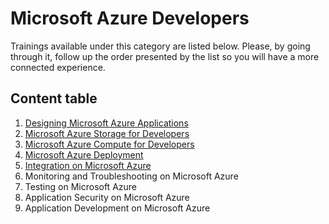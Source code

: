 # Microsoft Azure Developers

Trainings available under this category are listed below. Please, by going through it, follow up the order presented by the list so you will have a more connected experience.

## Content table

1. [Designing Microsoft Azure Applications](https://github.com/AzureForEducation/trainings/blob/master/azurefundamentals/2_azure_fundamentals/azure_developer/designing_applications/index.md)
2. [Microsoft Azure Storage for Developers](https://github.com/AzureForEducation/trainings/blob/master/azurefundamentals/2_azure_fundamentals/azure_developer/storage_developers/index.md)
3. [Microsoft Azure Compute for Developers](https://github.com/AzureForEducation/trainings/blob/master/azurefundamentals/2_azure_fundamentals/azure_developer/compute_developers/index.md)
4. [Microsoft Azure Deployment](https://github.com/AzureForEducation/trainings/blob/master/azurefundamentals/2_azure_fundamentals/azure_developer/deployment_developers/index.md)
5. [Integration on Microsoft Azure](https://github.com/AzureForEducation/trainings/blob/master/azurefundamentals/2_azure_fundamentals/azure_developer/integration_developers/index.md)
6. Monitoring and Troubleshooting on Microsoft Azure
7. Testing on Microsoft Azure
8. Application Security on Microsoft Azure
9. Application Development on Microsoft Azure